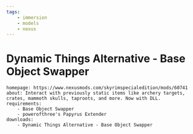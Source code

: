 ```yaml
---
tags:
    - immersion
    - models
    - nexus
---
```


# Dynamic Things Alternative - Base Object Swapper

```project_info
homepage: https://www.nexusmods.com/skyrimspecialedition/mods/60741
about: Interact with previously static items like archery targets, crates, mammoth skulls, taproots, and more. Now with DLL.
requirements:
    - Base Object Swapper
    - powerofthree's Papyrus Extender
downloads:
    - Dynamic Things Alternative - Base Object Swapper
```
